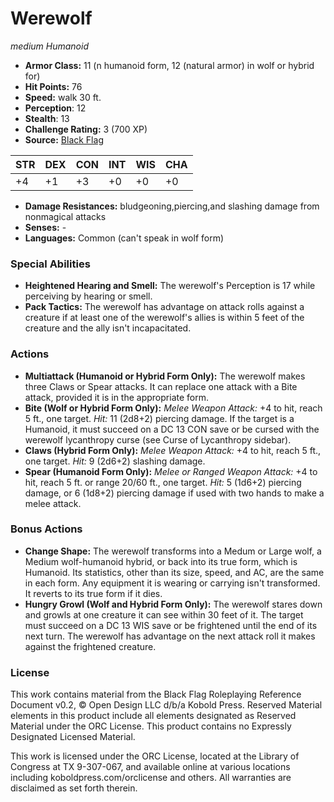 # Werewolf

*medium* *Humanoid*

- **Armor Class:** 11 (n humanoid form, 12 (natural armor) in wolf or hybrid for)
- **Hit Points:** 76 
- **Speed:** walk 30 ft.
- **Perception**: 12
- **Stealth**: 13
- **Challenge Rating:** 3 (700 XP)
- **Source:** [Black Flag](https://koboldpress.com/kpstore/product/tovrpg-pg-mv/)

| STR | DEX | CON | INT | WIS | CHA |
| --- | --- | --- | --- | --- | --- |
| +4 | +1 | +3 | +0 | +0 | +0 |

- **Damage Resistances:** bludgeoning,piercing,and slashing damage from nonmagical attacks
- **Senses:** -
- **Languages:** Common (can't speak in wolf form)

### Special Abilities

- **Heightened Hearing and Smell:** The werewolf's Perception is 17 while perceiving by hearing or smell.
- **Pack Tactics:** The werewolf has advantage on attack rolls against a creature if at least one of the werewolf's allies is within 5 feet of the creature and the ally isn't incapacitated.

### Actions

- **Multiattack (Humanoid or Hybrid Form Only):** The werewolf makes three Claws or Spear attacks. It can replace one attack with a Bite attack, provided it is in the appropriate form.
- **Bite (Wolf or Hybrid Form Only):** _Melee Weapon Attack:_ +4 to hit, reach 5 ft., one target. _Hit:_ 11 (2d8+2) piercing damage. If the target is a Humanoid, it must succeed on a DC 13 CON save or be cursed with the werewolf lycanthropy curse (see Curse of Lycanthropy sidebar).
- **Claws (Hybrid Form Only):** _Melee Weapon Attack:_ +4 to hit, reach 5 ft., one target. _Hit:_ 9 (2d6+2) slashing damage.
- **Spear (Humanoid Form Only):** _Melee or Ranged Weapon Attack:_ +4 to hit, reach 5 ft. or range 20/60 ft., one target. _Hit:_ 5 (1d6+2) piercing damage, or 6 (1d8+2) piercing damage if used with two hands to make a melee attack.

### Bonus Actions

- **Change Shape:** The werewolf transforms into a Medum or Large wolf, a Medium wolf-humanoid hybrid, or back into its true form, which is Humanoid. Its statistics, other than its size, speed, and AC, are the same in each form. Any equipment it is wearing or carrying isn't transformed. It reverts to its true form if it dies.
- **Hungry Growl (Wolf and Hybrid Form Only):** The werewolf stares down and growls at one creature it can see within 30 feet of it. The target must succeed on a DC 13 WIS save or be frightened until the end of its next turn. The werewolf has advantage on the next attack roll it makes against the frightened creature.


### License

This work contains material from the Black Flag Roleplaying Reference Document v0.2, © Open Design LLC d/b/a Kobold Press. Reserved Material elements in this product include all elements designated as Reserved Material under the ORC License. This product contains no Expressly Designated Licensed Material.

This work is licensed under the ORC License, located at the Library of Congress at TX 9-307-067, and available online at various locations including koboldpress.com/orclicense and others. All warranties are disclaimed as set forth therein.
